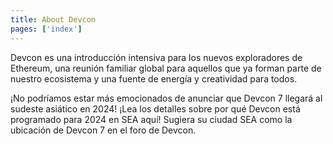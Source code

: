 ```yaml
---
title: About Devcon
pages: ['index']
---
```


Devcon es una introducción intensiva para los nuevos exploradores de Ethereum, una reunión familiar global para aquellos que ya forman parte de nuestro ecosistema y una fuente de energía y creatividad para todos.

¡No podríamos estar más emocionados de anunciar que Devcon 7 llegará al sudeste asiático en 2024! ¡Lea los detalles sobre por qué Devcon está programado para 2024 en SEA aquí! Sugiera su ciudad SEA como la ubicación de Devcon 7 en el foro de Devcon.